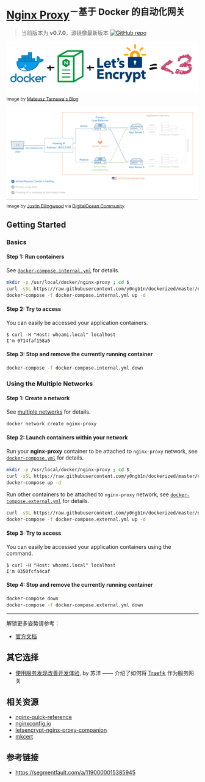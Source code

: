 # [Nginx Proxy](https://github.com/jwilder/nginx-proxy)<sup>－基于 Docker 的自动化网关</sup>

> 当前版本为 **v0.7.0**，源镜像最新版本 [![GitHub repo](https://flat.badgen.net/github/tag/jwilder/nginx-proxy?icon=github&label=jwilder/nginx-proxy)](https://github.com/jwilder/nginx-proxy)

![Docker Love](./static/docker-love.png)
<sub>Image by [Mateusz Tarnawa's Blog](https://mtarnawa.org/2017/11/10/running-secured-private-docker-registry-nginx-proxy-letsencrypt/)</sub>

![HA Ddiagram Animated](./static/ha-diagram-animated.gif)
<sub>Image by [Justin Ellingwood](https://www.digitalocean.com/community/users/jellingwood) via [DigitalOcean Community](https://www.digitalocean.com/community/tutorials/understanding-nginx-http-proxying-load-balancing-buffering-and-caching)</sub>

## Getting Started

### Basics

#### Step 1: Run containers

See [`docker-compose.internal.yml`](https://raw.githubusercontent.com/y0ngb1n/dockerized/master/nginx-proxy/docker-compose.internal.yml) for details.

```bash
mkdir -p /usr/local/docker/nginx-proxy ; cd $_
curl -sSL https://raw.githubusercontent.com/y0ngb1n/dockerized/master/nginx-proxy/docker-compose.internal.yml > docker-compose.internal.yml
docker-compose -f docker-compose.internal.yml up -d
```

#### Step 2: Try to access

 You can easily be accessed your application containers.

```console
$ curl -H "Host: whoami.local" localhost
I'm 0714faf158a5
```

#### Step 3: Stop and remove the currently running container

```bash
docker-compose -f docker-compose.internal.yml down
```

### Using the Multiple Networks

#### Step 1: Create a network

See [multiple networks](https://github.com/jwilder/nginx-proxy#multiple-networks) for details.

```bash
docker network create nginx-proxy
```

#### Step 2: Launch containers within your network

Run your **nginx-proxy** container to be attached to `nginx-proxy` network, see [`docker-compose.yml`](https://raw.githubusercontent.com/y0ngb1n/dockerized/master/nginx-proxy/docker-compose.yml) for details.

```bash
mkdir -p /usr/local/docker/nginx-proxy ; cd $_
curl -sSL https://raw.githubusercontent.com/y0ngb1n/dockerized/master/nginx-proxy/docker-compose.yml > docker-compose.yml
docker-compose up -d
```

Run other containers to be attached to `nginx-proxy` network, see [`docker-compose.external.yml`](https://raw.githubusercontent.com/y0ngb1n/dockerized/master/nginx-proxy/docker-compose.external.yml) for details.

```bash
curl -sSL https://raw.githubusercontent.com/y0ngb1n/dockerized/master/nginx-proxy/docker-compose.external.yml > docker-compose.external.yml
docker-compose -f docker-compose.external.yml up -d
```

#### Step 3: Try to access

 You can easily be accessed your application containers using the command.

```console
$ curl -H "Host: whoami.local" localhost
I'm 0350fcfa4caf
```

#### Step 4: Stop and remove the currently running container

```bash
docker-compose down
docker-compose -f docker-compose.external.yml down
```

---

解锁更多姿势请参考：

- [官方文档](https://github.com/jwilder/nginx-proxy)

## 其它选择

- [使用服务发现改善开发体验](https://soulteary.com/2018/06/11/use-server-side-discovery-improve-development.html), by 苏洋 —— 介绍了如何将 [Traefik](https://traefik.io/) 作为服务网关

## 相关资源

- [nginx-quick-reference](https://github.com/trimstray/nginx-quick-reference)
- [nginxconfig.io](https://nginxconfig.io/)
- [letsencrypt-nginx-proxy-companion](https://github.com/JrCs/docker-letsencrypt-nginx-proxy-companion)
- [mkcert](https://mkcert.dev/)

## 参考链接

+ https://segmentfault.com/a/1190000015385945
